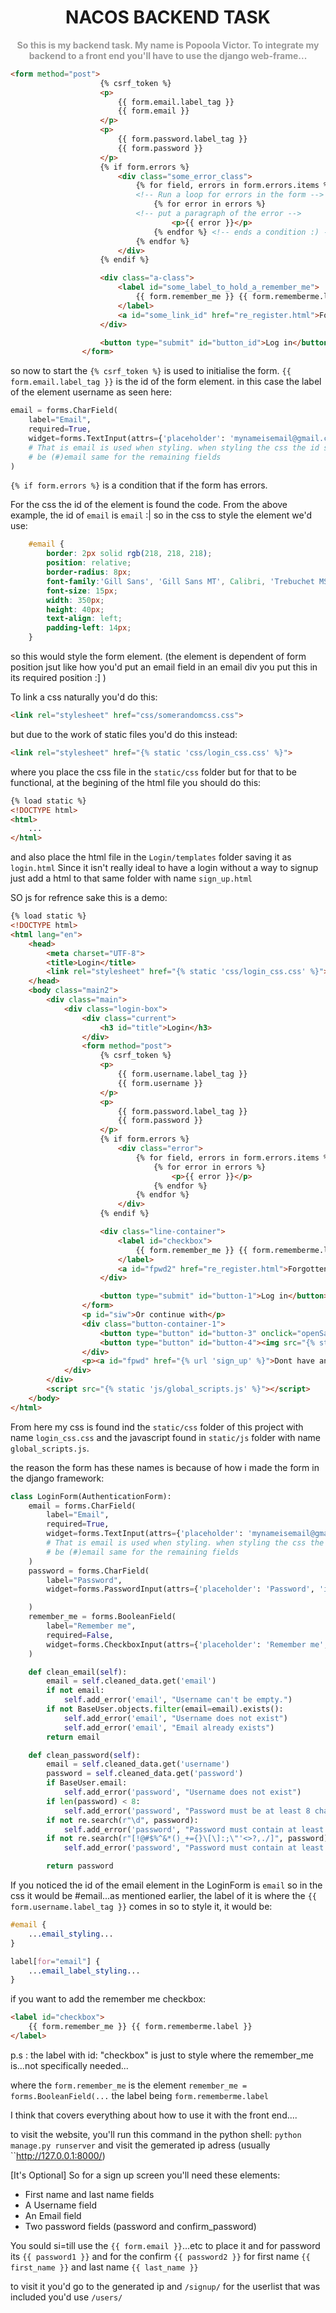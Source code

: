 <h1 style="text-align: center;"><b>NACOS BACKEND TASK</b></h1>

<p style="color: #999999; text-align: center;"><b>So this is my backend task. My name is Popoola Victor. To integrate my backend to a front end you'll have to use the django web-frame...</b></p>

```html
<form method="post">
                    {% csrf_token %}
                    <p>
                        {{ form.email.label_tag }}
                        {{ form.email }}
                    </p>
                    <p>
                        {{ form.password.label_tag }}
                        {{ form.password }}
                    </p>
                    {% if form.errors %}
                        <div class="some_error_class">
                            {% for field, errors in form.errors.items %}
                            <!-- Run a loop for errors in the form -->
                                {% for error in errors %}
                            <!-- put a paragraph of the error -->
                                    <p>{{ error }}</p>
                                {% endfor %} <!-- ends a condition :) -->
                            {% endfor %}
                        </div>
                    {% endif %}

                    <div class="a-class">
                        <label id="some_label_to_hold_a_remember_me">
                            {{ form.remember_me }} {{ form.rememberme.label }}
                        </label>
                        <a id="some_link_id" href="re_register.html">Forgotten Password?</a>
                    </div>

                    <button type="submit" id="button_id">Log in</button>
                </form>
```

so now to start the `{% csrf_token %}` is used to initialise the form. 
`{{ form.email.label_tag }}` is the id of the form element. in this case the label of the element username as seen here:
```python
email = forms.CharField(
    label="Email",
    required=True,
    widget=forms.TextInput(attrs={'placeholder': 'mynameisemail@gmail.com', 'id': 'email'})
    # That is email is used when styling. when styling the css the id should
    # be (#)email same for the remaining fields
)
```
`{% if form.errors %}` is a condition that if the form has errors.

For the css the id of the element is found the code. From the above example, the id of `email` is `email` :| 
so in the css to style the element we'd use:
```css
    #email {
        border: 2px solid rgb(218, 218, 218);
        position: relative;
        border-radius: 8px;
        font-family:'Gill Sans', 'Gill Sans MT', Calibri, 'Trebuchet MS', sans-serif;
        font-size: 15px;
        width: 350px;
        height: 40px;
        text-align: left;
        padding-left: 14px;
    }
```

so this would style the form element. (the element is dependent of form position jsut like how you'd put an email field in an email div you put this in its required position :] )

To link a css naturally you'd do this:
```html
<link rel="stylesheet" href="css/somerandomcss.css">
``` 
but due to the work of static files you'd do this instead:
```html 
<link rel="stylesheet" href="{% static 'css/login_css.css' %}">
```
where you place the css file in the `static/css` folder but for that to be functional, at the begining of the html file you should do this:
```html
{% load static %}
<!DOCTYPE html>
<html>
    ...
</html>
```

and also place the html file in the `Login/templates` folder saving it as `login.html`
Since it isn't really ideal to have a login without a way to signup just add a html to that same folder with name `sign_up.html`

SO js for refrence sake this is a demo:
```html
{% load static %}
<!DOCTYPE html>
<html lang="en">
    <head>
        <meta charset="UTF-8">
        <title>Login</title>
        <link rel="stylesheet" href="{% static 'css/login_css.css' %}">
    </head> 
    <body class="main2">
        <div class="main">
            <div class="login-box">
                <div class="current">
                    <h3 id="title">Login</h3>
                </div>
                <form method="post">
                    {% csrf_token %}
                    <p>
                        {{ form.username.label_tag }}
                        {{ form.username }}
                    </p>
                    <p>
                        {{ form.password.label_tag }}
                        {{ form.password }}
                    </p>
                    {% if form.errors %}
                        <div class="error">
                            {% for field, errors in form.errors.items %}
                                {% for error in errors %}
                                    <p>{{ error }}</p>
                                {% endfor %}
                            {% endfor %}
                        </div>
                    {% endif %}

                    <div class="line-container">
                        <label id="checkbox">
                            {{ form.remember_me }} {{ form.rememberme.label }}
                        </label>
                        <a id="fpwd2" href="re_register.html">Forgotten Password?</a>
                    </div>

                    <button type="submit" id="button-1">Log in</button>
                </form>
                <p id="siw">Or continue with</p>
                <div class="button-container-1">
                    <button type="button" id="button-3" onclick="openSameWindowWebpage('twitter_login.html')"><img src="{% static 'images/logos/twitter_logo.png' %}" alt="Twitter logo"></button>
                    <button type="button" id="button-4"><img src="{% static 'images/logos/google_logo.png' %}" alt="Google logo"></button>
                </div>
                <p><a id="fpwd" href="{% url 'sign_up' %}">Dont have an account?</a></p>
            </div>
        </div>
        <script src="{% static 'js/global_scripts.js' %}"></script>
    </body>
</html>
```

From here my css is found ind the `static/css` folder of this project with name `login_css.css` and the javascript found in `static/js` folder with name `global_scripts.js`.

the reason the form has these names is because of how i made the form in the django framework:
```python
class LoginForm(AuthenticationForm):
    email = forms.CharField(
        label="Email",
        required=True,
        widget=forms.TextInput(attrs={'placeholder': 'mynameisemail@gmail.com', 'id': 'email'})
        # That is email is used when styling. when styling the css the id should
        # be (#)email same for the remaining fields
    )
    password = forms.CharField(
        label="Password",
        widget=forms.PasswordInput(attrs={'placeholder': 'Password', 'id': 'password'})

    )
    remember_me = forms.BooleanField(
        label="Remember me",
        required=False,
        widget=forms.CheckboxInput(attrs={'placeholder': 'Remember me', 'id': 'remember_me'})
    )

    def clean_email(self):
        email = self.cleaned_data.get('email')
        if not email:
            self.add_error('email', "Username can't be empty.")
        if not BaseUser.objects.filter(email=email).exists():
            self.add_error('email', "Username does not exist")
            self.add_error('email', "Email already exists")
        return email

    def clean_password(self):
        email = self.cleaned_data.get('username')
        password = self.cleaned_data.get('password')
        if BaseUser.email:
            self.add_error('password', "Username does not exist")
        if len(password) < 8:
            self.add_error('password', "Password must be at least 8 characters long.")
        if not re.search(r"\d", password):
            self.add_error('password', "Password must contain at least one number.")
        if not re.search(r"[!@#$%^&*()_+={}\[\]:;\"'<>?,./]", password):
            self.add_error('password', "Password must contain at least one special character.")

        return password
```

If you noticed the id of the email element in the LoginForm is `email` so in the css it would be #email...as mentioned earlier,
the label of it is where the `{{ form.username.label_tag }}` comes in so to style it, it would be:
```css
#email {
    ...email_styling...
}

label[for="email"] {
    ...email_label_styling...
}
```

if you want to add the remember me checkbox:
```html
<label id="checkbox">
    {{ form.remember_me }} {{ form.rememberme.label }}
</label>
```
p.s : the label with id: "checkbox" is just to style where the remember_me is...not specifically needed...

where the `form.remember_me` is the element `remember_me = forms.BooleanField(...` the label being `form.rememberme.label`

I think that covers everything about how to use it with the front end....

to visit the website, you'll run this command in the python shell: `python manage.py runserver` and visit the gemerated ip adress (usually ``http://127.0.0.1:8000/)

[It's Optional]
So for a sign up screen you'll need these elements:

- First name and last name fields
- A Username field
- An Email field
- Two password fields (password and confirm_password)

You sould si=till use the `{{ form.email }}`...etc to place it and for password its `{{ password1 }}` and for the confirm `{{ password2 }}`
for first name `{{ first_name }}` and last name `{{ last_name }}`

to visit it you'd go to the generated ip and `/signup/` for the userlist that was included you'd use `/users/`